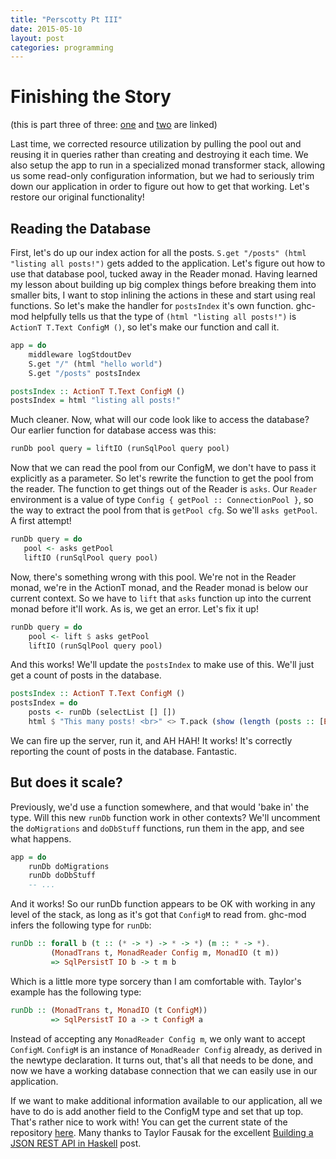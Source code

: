 ```yaml
---
title: "Perscotty Pt III"
date: 2015-05-10
layout: post
categories: programming
---
```


# Finishing the Story

(this is part three of three: [one](/2015/05/02/scotty_and_persistent.html) and [two](/2015/05/04/perscotty_pt_ii.html) are linked)

Last time, we corrected resource utilization by pulling the pool out and reusing it in queries rather than creating and destroying it each time. We also setup the app to run in a specialized monad transformer stack, allowing us some read-only configuration information, but we had to seriously trim down our application in order to figure out how to get that working. Let's restore our original functionality!

## Reading the Database

First, let's do up our index action for all the posts. `S.get "/posts" (html "listing all posts!")` gets added to the application. Let's figure out how to use that database pool, tucked away in the Reader monad. Having learned my lesson about building up big complex things before breaking them into smaller bits, I want to stop inlining the actions in these and start using real functions. So let's make the handler for `postsIndex` it's own function. ghc-mod helpfully tells us that the type of `(html "listing all posts!")` is `ActionT T.Text ConfigM ()`, so let's make our function and call it.

```haskell
app = do
    middleware logStdoutDev
    S.get "/" (html "hello world")
    S.get "/posts" postsIndex

postsIndex :: ActionT T.Text ConfigM ()
postsIndex = html "listing all posts!"
```
Much cleaner. Now, what will our code look like to access the database? Our earlier function for database access was this:

```haskell
runDb pool query = liftIO (runSqlPool query pool)
```
Now that we can read the pool from our ConfigM, we don't have to pass it explicitly as a parameter. So let's rewrite the function to get the pool from the reader. The function to get things out of the Reader is `asks`. Our `Reader` environment is a value of type `Config { getPool :: ConnectionPool }`, so the way to extract the pool from that is `getPool cfg`. So we'll `asks getPool`. A first attempt!

```haskell
runDb query = do
   pool <- asks getPool
   liftIO (runSqlPool query pool)
```
Now, there's something wrong with this pool. We're not in the Reader monad, we're in the ActionT monad, and the Reader monad is below our current context. So we have to `lift` that `asks` function up into the current monad before it'll work. As is, we get an error. Let's fix it up!

```haskell
runDb query = do
    pool <- lift $ asks getPool
    liftIO (runSqlPool query pool)
```

And this works! We'll update the `postsIndex` to make use of this. We'll just get a count of posts in the database.

```haskell
postsIndex :: ActionT T.Text ConfigM ()
postsIndex = do
    posts <- runDb (selectList [] [])
    html $ "This many posts! <br>" <> T.pack (show (length (posts :: [Entity BlogPost])))
```

We can fire up the server, run it, and AH HAH! It works! It's correctly reporting the count of posts in the database. Fantastic.

## But does it scale?

Previously, we'd use a function somewhere, and that would 'bake in' the type. Will this new `runDb` function work in other contexts? We'll uncomment the `doMigrations` and `doDbStuff` functions, run them in the app, and see what happens.

```haskell
app = do
    runDb doMigrations
    runDb doDbStuff
    -- ...
```

And it works! So our runDb function appears to be OK with working in any level of the stack, as long as it's got that `ConfigM` to read from. ghc-mod infers the following type for `runDb`:

```haskell
runDb :: forall b (t :: (* -> *) -> * -> *) (m :: * -> *). 
         (MonadTrans t, MonadReader Config m, MonadIO (t m)) 
         => SqlPersistT IO b -> t m b
```
Which is a little more type sorcery than I am comfortable with. Taylor's example has the following type:

```haskell
runDb :: (MonadTrans t, MonadIO (t ConfigM))
         => SqlPersistT IO a -> t ConfigM a
```
Instead of accepting any `MonadReader Config m`, we only want to accept `ConfigM`. `ConfigM` is an instance of `MonadReader Config` already, as derived in the newtype declaration. It turns out, that's all that needs to be done, and now we have a working database connection that we can easily use in our application.

If we want to make additional information available to our application, all we have to do is add another field to the ConfigM type and set that up top. That's rather nice to work with! You can get the current state of the repository [here](https://github.com/parsonsmatt/scotty-persistent-example/tree/finished). Many thanks to Taylor Fausak for the excellent [Building a JSON REST API in Haskell](http://taylor.fausak.me/2014/10/21/building-a-json-rest-api-in-haskell/) post.
